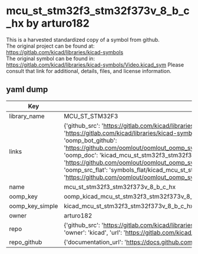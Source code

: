 # mcu_st_stm32f3_stm32f373v_8_b_c_hx by arturo182  
This is a harvested standardized copy of a symbol from github.  
The original project can be found at:  
https://gitlab.com/kicad/libraries/kicad-symbols  
The original symbol can be found in:
https://gitlab.com/kicad/libraries/kicad-symbols/Video.kicad_sym
Please consult that link for additional, details, files, and license information.  
## yaml dump  
| Key | Value |  
| --- | --- |  
| library_name | MCU_ST_STM32F3 |  
| links | {'github_src': 'https://gitlab.com/kicad/libraries/kicad-symbols/Video.kicad_sym', 'github_src_repo': 'https://gitlab.com/kicad/libraries/kicad-symbols', 'oomp_bot': 'kicad_mcu_st_stm32f3_stm32f373v_8_b_c_hx/working', 'oomp_bot_github': 'https://github.com/oomlout/oomlout_oomp_symbol_bot/tree/main/kicad_mcu_st_stm32f3_stm32f373v_8_b_c_hx/working', 'oomp_doc': 'kicad_mcu_st_stm32f3_stm32f373v_8_b_c_hx/working', 'oomp_doc_github': 'https://github.com/oomlout/oomlout_oomp_symbol_doc/tree/main/kicad_mcu_st_stm32f3_stm32f373v_8_b_c_hx/working', 'oomp_src_flat': 'symbols_flat/kicad_mcu_st_stm32f3_stm32f373v_8_b_c_hx/working', 'oomp_src_flat_github': 'https://github.com/oomlout/oomlout_oomp_symbol_src/tree/main/kicad_mcu_st_stm32f3_stm32f373v_8_b_c_hx/working'} |  
| name | mcu_st_stm32f3_stm32f373v_8_b_c_hx |  
| oomp_key | oomp_kicad_mcu_st_stm32f3_stm32f373v_8_b_c_hx |  
| oomp_key_simple | kicad_mcu_st_stm32f3_stm32f373v_8_b_c_hx |  
| owner | arturo182 |  
| repo | {'github_src': 'https://gitlab.com/kicad/libraries/kicad-symbols/Video.kicad_sym', 'name': 'libraries/kicad-symbols', 'owner': 'kicad', 'url': 'https://gitlab.com/kicad/libraries/kicad-symbols'} |  
| repo_github | {'documentation_url': 'https://docs.github.com/rest/repos/repos#get-a-repository', 'message': 'Not Found'} |  

